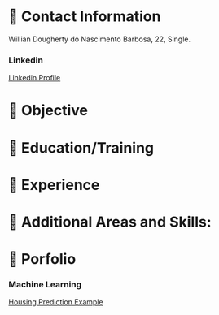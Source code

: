 # :blue_book: Contact Information
Willian Dougherty do Nascimento Barbosa, 22, Single.

### **Linkedin**
[Linkedin Profile](https://www.linkedin.com/in/willian-dougherty-n-barbosa-245198b0/)

# :blue_book: Objective

# :blue_book: Education/Training

# :blue_book: Experience

# :blue_book: Additional Areas and Skills:

# :blue_book: Porfolio
### Machine Learning
[Housing Prediction Example](https://github.com/devwdougherty/housing-prediction-example)





